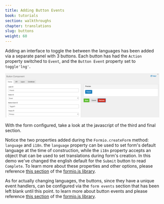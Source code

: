 ```yaml
---
title: Adding Button Events
book: tutorials
section: walkthroughs
chapter: translations
slug: buttons
weight: 60
---
```

Adding an interface to toggle the between the languages has been added via a separate panel with 3 buttons. 
Each button has had the `Action` property switched to `Event`, and the `Button Event` property set to `toggle'lng'`.

![](/assets/img/tutorials/walkthroughs/translations/btn-portal-settings.png)

With the form configured, take a look at the javascript of the third and final section. 

<div id="step2">
  <script async src="//jsfiddle.net/Formio/yvg8zweh/embed/result,js,html,css/"></script>
</div>

Notice the two properties added during the `Formio.createForm` method: `language` and `i18n`. 
the `language` property can be used to set form's default language at the time of construction, while the `i18n` property accepts 
an object that can be used to set translations during form's creation. In this demo we've changed the english default for 
the `Submit` button to read `Complete`. To learn more about these properties and other options, 
please reference [this section](https://github.com/formio/formio.js/blob/master/src/formio.form.js) 
of the [formio.js library](https://github.com/formio/formio.js).


As for actually changing languages, the buttons, since they have a unique event handlers, can be configured
via the `form events` section that has been left blank until this point. to learn more about button events
and please reference [this section](https://github.com/formio/formio.js/blob/master/src/components/button/Button.js#L139)
of the [formio.js library](https://github.com/formio/formio.js).



